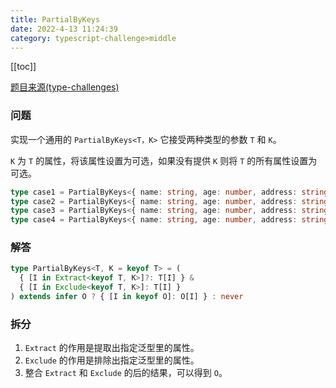```yaml
---
title: PartialByKeys
date: 2022-4-13 11:24:39
category: typescript-challenge>middle
---
```


[[toc]]

[题目来源(type-challenges)](https://github.com/type-challenges/type-challenges/blob/master/questions/2757-medium-partialbykeys/README.md)

### 问题
实现一个通用的 `PartialByKeys<T，K>` 它接受两种类型的参数 `T` 和 `K`。

`K` 为 `T` 的属性，将该属性设置为可选，如果没有提供 `K` 则将 `T` 的所有属性设置为可选。

```typescript
type case1 = PartialByKeys<{ name: string, age: number, address: string }, 'name'> // { name?: string, age: number, address: string }
type case2 = PartialByKeys<{ name: string, age: number, address: string }, 'name' | 'unknown'> // { name?: string, age: number, address: string }
type case3 = PartialByKeys<{ name: string, age: number, address: string }, 'name' | 'age'> // { name?: string, age?: number, address: string }
type case4 = PartialByKeys<{ name: string, age: number, address: string }> // Partial<User>
```

### 解答
```typescript
type PartialByKeys<T, K = keyof T> = (
  { [I in Extract<keyof T, K>]?: T[I] } &
  { [I in Exclude<keyof T, K>]: T[I] }
) extends infer O ? { [I in keyof O]: O[I] } : never
```

### 拆分
1. `Extract` 的作用是提取出指定泛型里的属性。
2. `Exclude` 的作用是排除出指定泛型里的属性。
3. 整合 `Extract` 和 `Exclude` 的后的结果，可以得到 `O`。
